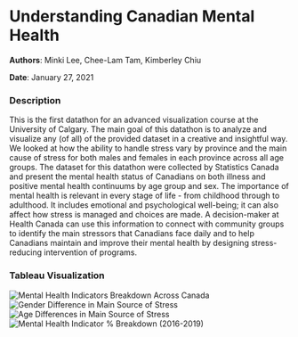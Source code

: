 # Understanding Canadian Mental Health
**Authors**: Minki Lee, Chee-Lam Tam, Kimberley Chiu

**Date**: January 27, 2021

### Description

This is the first datathon for an advanced visualization course at the University of Calgary. The main goal of this datathon is to analyze and visualize any (of all) of the provided dataset in a creative and insightful way. We looked at how the ability to handle stress vary by province and the main cause of stress for both males and females in each province across all age groups. The dataset for this datathon were collected by Statistics Canada and present the mental health status of Canadians on both illness and positive mental health continuums by age group and sex. The importance of mental health is relevant in every stage of life - from childhood through to adulthood. It includes emotional and psychological well-being; it can also affect how stress is managed and choices are made. A decision-maker at Health Canada can use this information to connect with community groups to identify the main stressors that Canadians face daily and to help Canadians maintain and improve their mental health by designing stress-reducing intervention of programs.

### Tableau Visualization
![Mental Health Indicators Breakdown Across Canada](https://user-images.githubusercontent.com/72405141/133519495-7cb5e800-bf90-4a72-abe2-54a681a3c0c8.png)
![Gender Difference in Main Source of Stress](https://user-images.githubusercontent.com/72405141/133518994-f79967b6-d706-4cde-b3e2-a40d9537317a.png)
![Age Differences in Main Source of Stress](https://user-images.githubusercontent.com/72405141/133519003-08131c1c-0aa0-444f-9a8d-05e31be20aff.png)
![Mental Health Indicator % Breakdown (2016-2019)](https://user-images.githubusercontent.com/72405141/133519021-4dc76a03-dfdb-491d-8f92-702e1c21ecb8.png)
